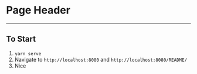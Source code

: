 # Page Header

---

## To Start

1. `yarn serve`
2. Navigate to `http://localhost:8080` and `http://localhost:8080/README/`
3. Nice